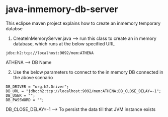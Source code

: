 # java-inmemory-db-server
This eclipse maven project explains how to create an inmemory temporary databse 

1) CreateInMemoryServer.java --> run this class to create an in memory database, which runs at the below specified URL 
```
jdbc:h2:tcp://localhost:9092/mem:ATHENA
```
ATHENA --> DB Name

2) Use the below parameters to connect to the in memory DB connected in the above scenario
```
DB_DRIVER = "org.h2.Driver";
DB_URL = "jdbc:h2:tcp://localhost:9092/mem:ATHENA;DB_CLOSE_DELAY=-1";
DB_USER = "";
DB_PASSWORD = "";
```
DB_CLOSE_DELAY=-1 --> To persist the data till that JVM instance exists

